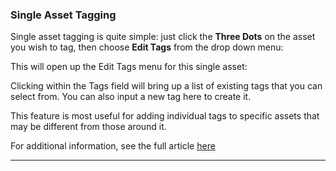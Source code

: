 ### Single Asset Tagging

Single asset tagging is quite simple: just click the **Three Dots** on the asset you wish to tag, then choose **Edit Tags** from the drop down menu:



This will open up the Edit Tags menu for this single asset:



Clicking within the Tags field will bring up a list of existing tags that you can select from. You can also input a new tag here to create it.



This feature is most useful for adding individual tags to specific assets that may be different from those around it.

For additional information, see the full article [here](https://support.optisigns.com/hc/en-us/articles/38062664690195)

---
